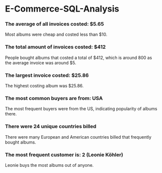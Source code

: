 # E-Commerce-SQL-Analysis

### The average of all invoices costed: $5.65
Most albums were cheap and costed less than $10.

### The total amount of invoices costed: $412
People bought albums that costed a total of $412, which is around 800 as the average invoice was around $5.

### The largest invoice costed: $25.86
The highest costing album was $25.86.

### The most common buyers are from: USA
The most frequent buyers were from the US, indicating popularity of albums there.

### There were 24 unique countries billed
There were many European and American countries billed that frequently bought albums.

### The most frequent customer is: 2 (Leonie Köhler)
Leonie buys the most albums out of anyone.